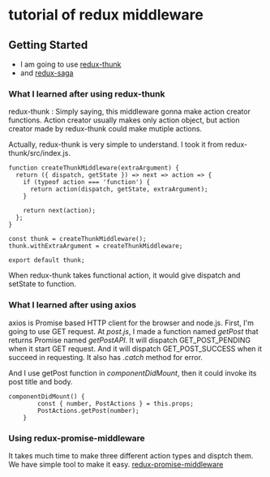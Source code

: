 # tutorial of redux middleware

## Getting Started

- I am going to use [redux-thunk](https://github.com/gaearon/redux-thunk)
- and [redux-saga](https://github.com/redux-saga/redux-saga)

### What I learned after using redux-thunk

redux-thunk : Simply saying, this middleware gonna make action creator functions. Action creator usually makes only action object, but action creator made by redux-thunk could make mutiple actions.

Actually, redux-thunk is very simple to understand. I took it from redux-thunk/src/index.js.
```
function createThunkMiddleware(extraArgument) {
  return ({ dispatch, getState }) => next => action => {
    if (typeof action === 'function') {
      return action(dispatch, getState, extraArgument);
    }

    return next(action);
  };
}

const thunk = createThunkMiddleware();
thunk.withExtraArgument = createThunkMiddleware;

export default thunk;
```
When redux-thunk takes functional action, it would give dispatch and setState to function. 

### What I learned after using axios

axios is Promise based HTTP client for the browser and node.js. 
First, I'm going to use GET request. At *post.js*, I made a function named *getPost* that returns Promise named *getPostAPI*. It will dispatch GET_POST_PENDING when it start GET request. And it will dispatch GET_POST_SUCCESS when it succeed in requesting. It also has *.catch* method for error.

And I use getPost function in *componentDidMount*, then it could invoke its post title and body.
```
componentDidMount() {
        const { number, PostActions } = this.props;
        PostActions.getPost(number);
    }
```
### Using redux-promise-middleware

It takes much time to make three different action types and disptch them. We have simple tool to make it easy. 
[redux-promise-middleware](https://github.com/pburtchaell/redux-promise-middleware)





